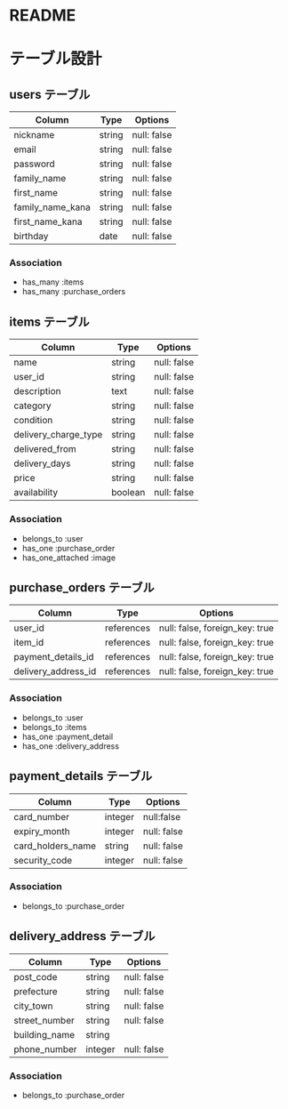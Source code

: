 # README

# テーブル設計

## users テーブル

| Column   | Type   | Options     |
| -------- | ------ | ----------- |
| nickname | string | null: false |
| email    | string | null: false |
| password | string | null: false |
| family_name | string | null: false |
| first_name | string | null: false |
| family_name_kana | string | null: false |
| first_name_kana | string | null: false |
| birthday | date | null: false |

### Association

- has_many :items
- has_many :purchase_orders

## items テーブル

| Column | Type   | Options     |
| ------ | ------ | ----------- |
| name | string | null: false |
| user_id | string | null: false |
| description | text | null: false |
| category | string | null: false |
| condition | string | null: false |
| delivery_charge_type | string | null: false |
| delivered_from | string | null: false |
| delivery_days | string | null: false |
| price | string | null: false |
| availability | boolean | null: false |

### Association

- belongs_to :user
- has_one :purchase_order
- has_one_attached :image


## purchase_orders テーブル

| Column | Type | Options |
| ------ | ---- | ------- |
| user_id | references | null: false, foreign_key: true |
| item_id | references | null: false, foreign_key: true |
| payment_details_id | references | null: false, foreign_key: true |
| delivery_address_id | references | null: false, foreign_key: true |

### Association

- belongs_to :user
- belongs_to :items
- has_one :payment_detail
- has_one :delivery_address

## payment_details テーブル

| Column | Type | Options |
| ------ | ---- | ------- |
| card_number | integer | null:false |
| expiry_month | integer | null: false |
| card_holders_name | string | null: false |
| security_code | integer | null: false |

### Association

- belongs_to :purchase_order

## delivery_address テーブル

| Column | Type | Options |
| ------ | ---- | ------- |
| post_code | string | null: false |
| prefecture | string | null: false |
| city_town | string | null: false |
| street_number | string | null: false |
| building_name | string | |
| phone_number | integer | null: false |

### Association

- belongs_to :purchase_order
